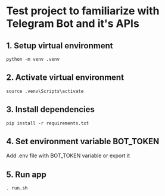 # Test project to familiarize with Telegram Bot and it's APIs

## 1. Setup virtual environment

```
python -m venv .venv
```

## 2. Activate virtual environment

```
source .venv\Scripts\activate
```

## 3. Install dependencies

```
pip install -r requirements.txt
```

## 4. Set environment variable BOT_TOKEN

Add .env file with BOT_TOKEN variable or
export it

## 5. Run app

```
. run.sh
```
